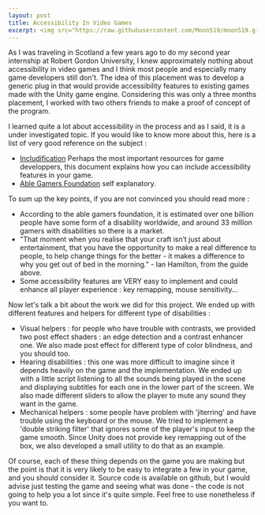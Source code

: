 ```yaml
---
layout: post
title: Accessibility In Video Games
excerpt: <img src="https://raw.githubusercontent.com/Moon519/moon519.github.io/master/images/ablegamers.jpg" width="400" style="float:left;margin-right:15px;"> <p> As I was traveling in Scotland a few years ago to do my second year internship at Robert Gordon University, I knew approximately nothing about accessibility in video games and I think most people and especially many game developers still don't. The idea of this placement was to develop a generic plug in that would provide accessibility features to existing games made with the Unity game engine. Considering this was only a three months placement, I worked with two others friends to make a proof of concept of the program.</p>
---
```


As I was traveling in Scotland a few years ago to do my second year internship at Robert Gordon University, I knew approximately nothing about accessibility in video games and I think most people and especially many game developers still don't.
The idea of this placement was to develop a generic plug in that would provide accessibility features to existing games made with the Unity game engine. Considering this was only a three months placement, I worked with two others friends to make a proof of concept
of the program.

I learned quite a lot about accessibility in the process and as I said, it is a under investigated topic. If you would like to know more about this, here is a list of very good reference on the subject :
* [Includification](https://www.includification.com/) Perhaps the most important resources for game developpers, this document explains how you can include accessibility features in your game.
* [Able Gamers Foundation](http://www.ablegamers.org/) self explanatory.


To sum up the key points, if you are not convinced you should read more :
* According to the able gamers foundation, it is estimated over one billion people have some form of a disability worldwide, and around 33 million gamers with disabilities so there is a market.
* "That moment when you realise that your craft isn’t just about entertainment, that you have the opportunity to make a real difference to people, to help change things for the better - it makes a difference to why you get out of bed in the morning." - Ian Hamilton, from the guide above.
* Some accessibility features are VERY easy to implement and could enhance all player experience : key remapping, mouse sensitivity...


Now let's talk a bit about the work we did for this project. We ended up with different features and helpers for different type of disabilities :
* Visual helpers : for people who have trouble with contrasts, we provided two post effect shaders : an edge detection and a contrast enhancer one. We also made post effect for different type of color blindness, and you should too.
* Hearing disabilities : this one was more difficult to imagine since it depends heavily on the game and the implementation. We ended up with a little script listening to all the sounds being played in the scene and displaying
subtitles for each one in the lower part of the screen. We also made different sliders to allow the player to mute any sound they want in the game.
* Mechanical helpers : some people have problem with 'jiterring' and have trouble using the keyboard or the mouse. We tried to implement a 'double striking filter' that ignores some of the player's input to keep the game smooth.
Since Unity does not provide key remapping out of the box, we also developed a small utility to do that as an example.

Of course, each of these thing depends on the game you are making but the point is that it is very likely to be easy to integrate a few in your game, and you should consider it. Source code is available on github, but I would advise just
testing the game and seeing what was done - the code is not going to help you a lot since it's quite simple. Feel free to use nonetheless if you want to.
